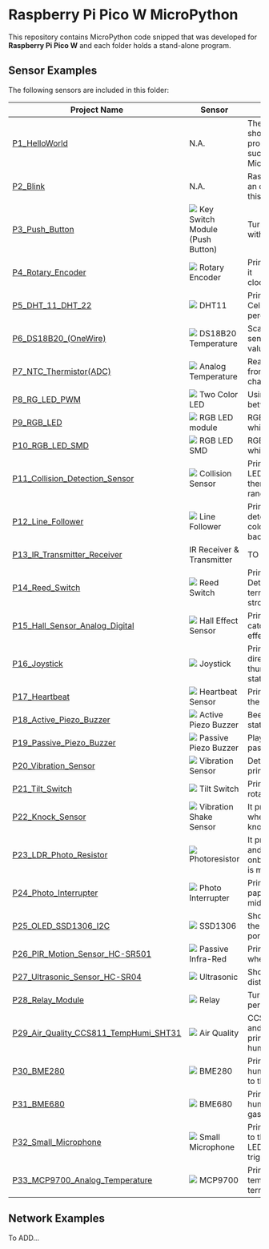 # Raspberry Pi Pico W MicroPython

This repository contains MicroPython code snipped that was developed for **Raspberry Pi Pico W** and each folder holds a stand-alone program.

## Sensor Examples
The following sensors are included in this folder:

Project Name | Sensor | Description
--- | --- | ---
[P1_HelloWorld](./sensor-examples/P1_HelloWorld/) | N.A. | The first program that shows your board programmed successfully with MicroPython
[P2_Blink](./sensor-examples/P2_Blink/) | N.A. | Raspberry Pi Pico W has an onboard LED which this code will test it 
[P3_Push_Button](./sensor-examples/P3_Push_Button/) | ![](./sensor-examples/P3_Push_Button/connection/P3_Push_Button.jpg) Key Switch Module (Push Button) | Turn on/off onboard LED with push button
[P4_Rotary_Encoder](./sensor-examples/P4_Rotary_Encoder/) | ![](./sensor-examples/P4_Rotary_Encoder/connection/P4_Rotatry_Encoder.jpg) Rotary Encoder | Print numbers by turning it clockwise/anticlockwise. 
[P5_DHT_11_DHT_22](./sensor-examples/P5_DHT_11_DHT_22/) | ![](./sensor-examples/P5_DHT_11_DHT_22/connection/P5_DHT11.jpg) DHT11 | Prints temperature in Celsius and humidity in percentage
[P6_DS18B20_(OneWire)](./sensor-examples/P6_DS18B20_(OneWire)/) | ![](./sensor-examples/P6_DS18B20_(OneWire)/connection/P6_DS18B20.jpg) DS18B20 Temperature | Scanning 1-wire for all sensors and printing the values in Celsius
[P7_NTC_Thermistor(ADC)](./sensor-examples/P7_NTC_Thermistor(ADC)/) | ![](./sensor-examples/P7_NTC_Thermistor(ADC)/connection/P7_NTC_Thermistor.jpg) Analog Temperature | Read the analog value from the thermistor and change it to Celsius
[P8_RG_LED_PWM](./sensor-examples/P8_RG_LED_PWM/) | ![](./sensor-examples/P8_RG_LED_PWM/connection/P8_RG_Two_Color.jpg) Two Color LED | Using PWM to fade LED between green and red
[P9_RGB_LED](./sensor-examples/P9_RGB_LED/) | ![](./sensor-examples/P9_RGB_LED/connection/P9_RGB_LED.jpg) RGB LED module | RGB color change in a while loop
[P10_RGB_LED_SMD](./sensor-examples/P10_RGB_LED_SMD/) | ![](./sensor-examples/P10_RGB_LED_SMD/connection/P10_RGB_SMD_LED.jpg) RGB LED SMD | RGB color change in a while loop
[P11_Collision_Detection_Sensor](./sensor-examples/P11_Collision_Detection_Sensor/) | ![](./sensor-examples/P11_Collision_Detection_Sensor/connection/P11_Collision_Detection.jpg) Collision Sensor | Prints messages with LED indicator when there is an object in its range
[P12_Line_Follower](./sensor-examples/P12_Line_Follower/) | ![](./sensor-examples/P12_Line_Follower/connection/P12_Path_Follower.jpg) Line Follower | Prints message while it detects a line different color than the background
[P13_IR_Transmitter_Receiver](./sensor-examples/P13_IR_Transmitter_Receiver/) | IR Receiver & Transmitter | TO DEVELOP… 
[P14_Reed_Switch](./sensor-examples/P14_Reed_Switch/) | ![](./sensor-examples/P14_Reed_Switch/connection/P14_Reed_Switch.jpg) Reed Switch | Print “Magnetic Detected…” to the terminal if there is a strong magnet close to it
[P15_Hall_Sensor_Analog_Digital](./sensor-examples/P15_Hall_Sensor_Analog_Digital/) | ![](./sensor-examples/P15_Hall_Sensor_Analog_Digital/connection/P15_Halleffect.jpg) Hall Effect Sensor | Print to the terminal if it catches a magnetic effect
[P16_Joystick](./sensor-examples/P16_Joystick/) | ![](./sensor-examples/P16_Joystick/connection/P16_Joystick.jpg) Joystick | Prints the value and direction of the joystick thumb control and the state of its button
[P17_Heartbeat](./sensor-examples/P17_Heartbeat/) | ![](./sensor-examples/P17_Heartbeat/connection/P17_Heartbeat.jpg) Heartbeat Sensor | Prints the ADC value to the terminal
[P18_Active_Piezo_Buzzer](./sensor-examples/P18_Active_Piezo_Buzzer/) | ![](./sensor-examples/P18_Active_Piezo_Buzzer/connection/P18_Active_Piezo.jpg) Active Piezo Buzzer | Beeping and printing the state to the terminal
[P19_Passive_Piezo_Buzzer](./sensor-examples/P19_Passive_Piezo_Buzzer/) | ![](./sensor-examples/P19_Passive_Piezo_Buzzer/connection/P19_Passive_Piezo.jpg) Passive Piezo Buzzer | Play short songs with passive piezo
[P20_Vibration_Sensor](./sensor-examples/P20_Vibration_Sensor/) | ![](./sensor-examples/P20_Vibration_Sensor/connection/P20_Vibration.jpg) Vibration Sensor | Detect vibration and prints to the terminal
[P21_Tilt_Switch](./sensor-examples/P21_Tilt_Switch/) | ![](./sensor-examples/P21_Tilt_Switch/connection/P21_Tilt_Switch.jpg) Tilt Switch | Print On/Off when we rotate the tilt switch
[P22_Knock_Sensor](./sensor-examples/P22_Knock_Sensor/) | ![](./sensor-examples/P22_Knock_Sensor/connection/P22_Knock.jpg) Vibration Shake Sensor | It prints to the terminal when detecting knocking on the sensor
[P23_LDR_Photo_Resistor](./sensor-examples/P23_LDR_Photo_Resistor/) | ![](./sensor-examples/P23_LDR_Photo_Resistor/connection/P23_Photoresistor.jpg) Photoresistor | It prints to the terminal and turns on the onboard LED if darkness is more than 70 percent
[P24_Photo_Interrupter](./sensor-examples/P24_Photo_Interrupter/) | ![](./sensor-examples/P24_Photo_Interrupter/connection/P24_Photo_Interrupter.jpg) Photo Interrupter | Prints to the terminal if a paper inserted in the middle of it
[P25_OLED_SSD1306_I2C](./sensor-examples/P25_OLED_SSD1306_I2C/) | ![](./sensor-examples/P25_OLED_SSD1306_I2C/connection/P25_SSD1306.jpg) SSD1306 | Shows sending texts to the OLED with the I2C port
[P26_PIR_Motion_Sensor_HC-SR501](./sensor-examples/P26_PIR_Motion_Sensor_HC-SR501/) | ![](./sensor-examples/P26_PIR_Motion_Sensor_HC-SR501/connection/P26_PIR_Motion.jpg) Passive Infra-Red | Print to the terminal when detecting motion
[P27_Ultrasonic_Sensor_HC-SR04](./sensor-examples/P27_Ultrasonic_Sensor_HC-SR04/) | ![](./sensor-examples/P27_Ultrasonic_Sensor_HC-SR04/connection/P27_Ultrasonic.jpg) Ultrasonic | Shows the object distance to the module
[P28_Relay_Module](./sensor-examples/P28_Relay_Module/) | ![](./sensor-examples/P28_Relay_Module/connection/P28_Relay.jpg) Relay | Turn on/off the relay periodically
[P29_Air_Quality_CCS811_TempHumi_SHT31](./sensor-examples/P29_Air_Quality_CCS811_TempHumi_SHT31/) | ![](./sensor-examples/P29_Air_Quality_CCS811_TempHumi_SHT31/connection/P29_CCS811_SHT31.jpg) Air Quality | CCS811 prints the CO2 and tVOC and SHT31 prints temperature and humidity
[P30_BME280](./sensor-examples/P30_BME280/) | ![](./sensor-examples/P30_BME280/connection/P30_BME280.jpg) BME280 | Prints temperature, humidity, and pressure to the terminal
[P31_BME680](./sensor-examples/P31_BME680/) | ![](./sensor-examples/P31_BME680/connection/P31_BME680.jpg) BME680 | Prints temperature, humidity, pressure, and gas to the terminal
[P32_Small_Microphone](./sensor-examples/P32_Small_Microphone/) | ![](./sensor-examples/P32_Small_Microphone/connection/P32_Small_Microphone.jpg) Small Microphone | Prints analog pin value to the terminal and turns LED on on digital pin triggers
[P33_MCP9700_Analog_Temperature](./sensor-examples/P33_MCP9700_Analog_Temperature/) | ![](./sensor-examples/P33_MCP9700_Analog_Temperature/connection/P33_MCP9700.jpg) MCP9700 | Prints analog temperature value to the terminal


## Network Examples
To ADD… 
